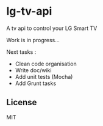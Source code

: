 lg-tv-api
=========

A tv api to control your LG Smart TV

Work is in progress...

 Next tasks :

 - Clean code organisation
 - Write doc/wiki
 - Add unit tests (Mocha)
 - Add Grunt tasks


 License
 ----

 MIT
